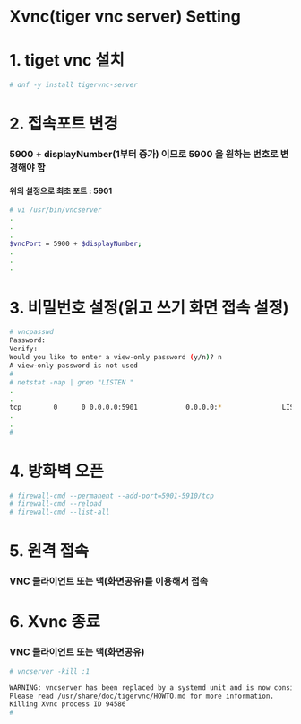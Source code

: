 # Xvnc(tiger vnc server) Setting
# 1. tiget vnc 설치
```bash
# dnf -y install tigervnc-server
```


# 2. 접속포트 변경
### 5900 + displayNumber(1부터 증가) 이므로 5900 을 원하는 번호로 변경해야 함
#### 위의 설정으로 최초 포트 : 5901
```bash
# vi /usr/bin/vncserver
.
.
.
$vncPort = 5900 + $displayNumber;
.
.
.
```

# 3. 비밀번호 설정(읽고 쓰기 화면 접속 설정)
```bash
# vncpasswd
Password:
Verify:
Would you like to enter a view-only password (y/n)? n
A view-only password is not used
#
# netstat -nap | grep "LISTEN "
.
.
tcp        0      0 0.0.0.0:5901            0.0.0.0:*               LISTEN      94586/Xvnc
.
.
#
```


# 4. 방화벽 오픈
```bash
# firewall-cmd --permanent --add-port=5901-5910/tcp
# firewall-cmd --reload
# firewall-cmd --list-all
```


# 5. 원격 접속
### VNC 클라이언트 또는 맥(화면공유)를 이용해서 접속


# 6. Xvnc 종료
### VNC 클라이언트 또는 맥(화면공유)
```bash
# vncserver -kill :1

WARNING: vncserver has been replaced by a systemd unit and is now considered deprecated and removed in upstream.
Please read /usr/share/doc/tigervnc/HOWTO.md for more information.
Killing Xvnc process ID 94586
#
```
